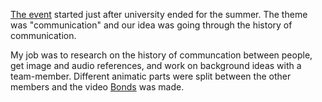 [The event](https://www.eventbrite.co.uk/e/uws-animation-and-game-jam-tickets-16690988195) started just after university ended for the summer. The theme was "communication" and our idea was going through the history of communication.

My job was to research on the history of communcation between people, get image and audio references, and work on background ideas with a team-member. Different animatic parts were split between the other members and the video [Bonds](https://vimeo.com/232222349) was made.
